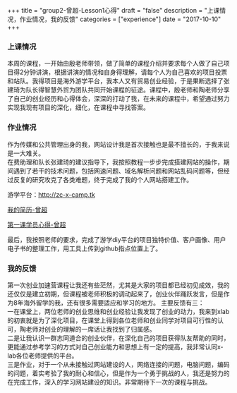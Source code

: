 +++
title = "group2-曾超-Lesson1心得"
draft = "false"
description = "上课情况，作业情况，我的反馈"
categories = ["experience"]
date = "2017-10-10"
+++

### 上课情况

本周的课程，一开始由殷老师带领，做了简单的课程介绍并要求每个人做了自己项目得2分钟讲演，根据讲演的情况和自身得理解，请每个人为自己喜欢的项目投票和站队。我得项目是海外游学平台，我本人又有贸易创业经验，于是果断选择了张建琦为队长得智慧外贸为团队共同开始课程的征途。课程中，殷老师和陶老师分享了自己的创业经历和心得体会，深深的打动了我，在未来的课程中，希望通过努力实现我现有项目的深化，细化，在课程中寻找答案。<br/>



### 作业情况

作为传媒和公共管理出身的我，网站设计我是首次接触也是最不擅长的，于我来说是一大难关。<br/>
在费助理和队长张建琦的建议指导下，我按照教程一步步完成搭建网站的操作，期间遇到了若干的技术问题，包括网速问题、域名解析问题和网站乱码问题等，但经过反复的研究攻克了各类难题，终于完成了我的个人网站搭建工作。<br/>
<p>游学平台：<a style="cursor:hand;" target="_blank" href=" ">http://zc-x-camp.tk</a></p >
<p><a style="cursor:hand;" target="_blank" href="http://x-camp.tk/post/group2/zengchao-resume/">我的简历-曾超</a></p >
<p><a style="cursor:hand;" target="_blank" href="http://x-camp.tk/post/group2/zengchao-experience/">第一课学员心得-曾超</a></p >

最后，我按照老师的要求，完成了游学diy平台的项目独特价值、客户画像、用户电子书的整理工作，用工具上传到github指点位置上了。


### 我的反馈

第一次创业加速营课程让我还有些茫然，尤其是大家的项目都已经初见成效，我的还仅仅是建立初期，但课程被老师积极的调动起来了，创业伙伴踊跃发言，但是作为8年海外留学的我，还有很多需要适应和学习的地方。
主要反馈有三：<br/>
一在课堂上，两位老师的创业思维和创业经验让我发现了创业的动力，我来到xlab的初衷就是为了深化项目，在课堂上得到各位老师和创业同学对项目可行性的认可，陶老师对创业的理解的一席话让我找到了归属感。<br/>
二是让我认识一群志同道合的创业伙伴，在深化自己的项目获得队友帮助的同时，更能通过参考学习的方式对自己创业能力和思想上有一定的提高，我非常认同x-lab各位老师提供的平台。<br/>
三是作业，对于一个从未接触过网站建设的人，网络连接的问题，电脑问题，编码的问题，着实考验了我的耐心和信心，但是作为一个勇于挑战的人，我还是努力的在完成工作，深入的学习网站建设的知识。非常期待下一次的课程与挑战。<br/>
